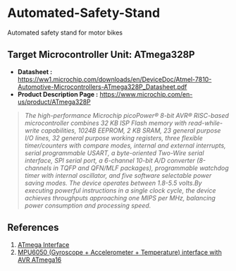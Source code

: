 # Automated-Safety-Stand
Automated safety stand for motor bikes


## Target Microcontroller Unit: ATmega328P
* **Datasheet :** https://ww1.microchip.com/downloads/en/DeviceDoc/Atmel-7810-Automotive-Microcontrollers-ATmega328P_Datasheet.pdf
* **Product Description Page :** https://www.microchip.com/en-us/product/ATmega328P

> *The high-performance Microchip picoPower® 8-bit AVR® RISC-based microcontroller combines 32 KB ISP Flash memory with read-while-write capabilities, 1024B EEPROM, 2 KB SRAM, 23 general purpose I/O lines, 32 general purpose working registers, three flexible timer/counters with compare modes, internal and external interrupts, serial programmable USART, a byte-oriented Two-Wire serial interface, SPI serial port, a 6-channel 10-bit A/D converter (8-channels in TQFP and QFN/MLF packages), programmable watchdog timer with internal oscillator, and five software selectable power saving modes. The device operates between 1.8-5.5 volts.By executing powerful instructions in a single clock cycle, the device achieves throughputs approaching one MIPS per MHz, balancing power consumption and processing speed.*



## References

1. [ATmega Interface](https://www.electronicwings.com/avr-atmega/interfaces)
2. [MPU6050 (Gyroscope + Accelerometer + Temperature) interface with AVR ATmega16](https://www.electronicwings.com/avr-atmega/mpu6050-gyroscope-accelerometer-temperature-interface-with-atmega16)
